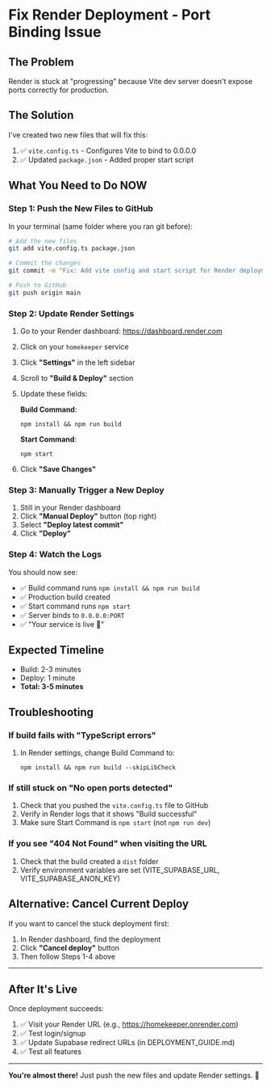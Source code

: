 # Fix Render Deployment - Port Binding Issue

## The Problem
Render is stuck at "progressing" because Vite dev server doesn't expose ports correctly for production.

## The Solution

I've created two new files that will fix this:
1. ✅ `vite.config.ts` - Configures Vite to bind to 0.0.0.0
2. ✅ Updated `package.json` - Added proper start script

## What You Need to Do NOW

### Step 1: Push the New Files to GitHub

In your terminal (same folder where you ran git before):

```bash
# Add the new files
git add vite.config.ts package.json

# Commit the changes
git commit -m "Fix: Add vite config and start script for Render deployment"

# Push to GitHub
git push origin main
```

### Step 2: Update Render Settings

1. Go to your Render dashboard: https://dashboard.render.com
2. Click on your `homekeeper` service
3. Click **"Settings"** in the left sidebar
4. Scroll to **"Build & Deploy"** section
5. Update these fields:

   **Build Command**: 
   ```
   npm install && npm run build
   ```

   **Start Command**:
   ```
   npm start
   ```

6. Click **"Save Changes"**

### Step 3: Manually Trigger a New Deploy

1. Still in your Render dashboard
2. Click **"Manual Deploy"** button (top right)
3. Select **"Deploy latest commit"**
4. Click **"Deploy"**

### Step 4: Watch the Logs

You should now see:
- ✅ Build command runs `npm install && npm run build`
- ✅ Production build created
- ✅ Start command runs `npm start`
- ✅ Server binds to `0.0.0.0:PORT`
- ✅ "Your service is live 🎉"

## Expected Timeline

- Build: 2-3 minutes
- Deploy: 1 minute
- **Total: 3-5 minutes**

## Troubleshooting

### If build fails with "TypeScript errors"
1. In Render settings, change Build Command to:
   ```
   npm install && npm run build --skipLibCheck
   ```

### If still stuck on "No open ports detected"
1. Check that you pushed the `vite.config.ts` file to GitHub
2. Verify in Render logs that it shows "Build successful"
3. Make sure Start Command is `npm start` (not `npm run dev`)

### If you see "404 Not Found" when visiting the URL
1. Check that the build created a `dist` folder
2. Verify environment variables are set (VITE_SUPABASE_URL, VITE_SUPABASE_ANON_KEY)

## Alternative: Cancel Current Deploy

If you want to cancel the stuck deployment first:

1. In Render dashboard, find the deployment
2. Click **"Cancel deploy"** button
3. Then follow Steps 1-4 above

---

## After It's Live

Once deployment succeeds:

1. ✅ Visit your Render URL (e.g., https://homekeeper.onrender.com)
2. ✅ Test login/signup
3. ✅ Update Supabase redirect URLs (in DEPLOYMENT_GUIDE.md)
4. ✅ Test all features

---

**You're almost there!** Just push the new files and update Render settings. 🚀
